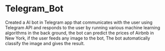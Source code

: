 # Telegram_Bot
Created a AI bot in Telegram app that communicates with the user using Telegram API and responds to the user by running various machine learning algorithms in the back ground, 
the bot can predict the prices of Airbnb in New York, if the user feeds any image to the bot, The bot automatically classify the image and gives the result. 
